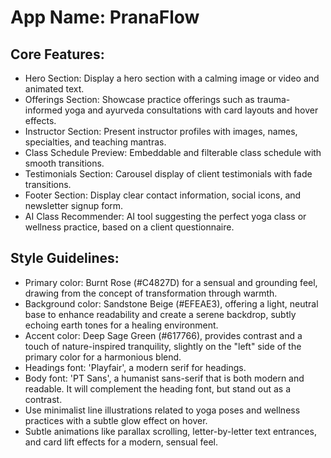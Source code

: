 # **App Name**: PranaFlow

## Core Features:

- Hero Section: Display a hero section with a calming image or video and animated text.
- Offerings Section: Showcase practice offerings such as trauma-informed yoga and ayurveda consultations with card layouts and hover effects.
- Instructor Section: Present instructor profiles with images, names, specialties, and teaching mantras.
- Class Schedule Preview: Embeddable and filterable class schedule with smooth transitions.
- Testimonials Section: Carousel display of client testimonials with fade transitions.
- Footer Section: Display clear contact information, social icons, and newsletter signup form.
- AI Class Recommender: AI tool suggesting the perfect yoga class or wellness practice, based on a client questionnaire.

## Style Guidelines:

- Primary color: Burnt Rose (#C4827D) for a sensual and grounding feel, drawing from the concept of transformation through warmth.
- Background color: Sandstone Beige (#EFEAE3), offering a light, neutral base to enhance readability and create a serene backdrop, subtly echoing earth tones for a healing environment.
- Accent color: Deep Sage Green (#617766), provides contrast and a touch of nature-inspired tranquility, slightly on the "left" side of the primary color for a harmonious blend.
- Headings font: 'Playfair', a modern serif for headings.
- Body font: 'PT Sans', a humanist sans-serif that is both modern and readable. It will complement the heading font, but stand out as a contrast.
- Use minimalist line illustrations related to yoga poses and wellness practices with a subtle glow effect on hover.
- Subtle animations like parallax scrolling, letter-by-letter text entrances, and card lift effects for a modern, sensual feel.